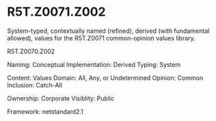# R5T.Z0071.Z002
System-typed, contextually named (refined), derived (with fundamental allowed), values for the R5T.Z0071 common-opinion values library.

R5T.Z0070.Z002

Naming: Conceptual
Implementation: Derived
Typing: System

Content: Values
Domain: All, Any, or Undetermined
Opinion: Common
Inclusion: Catch-All

Ownership: Corporate
Visiblity: Public

Framework: netstandard2.1